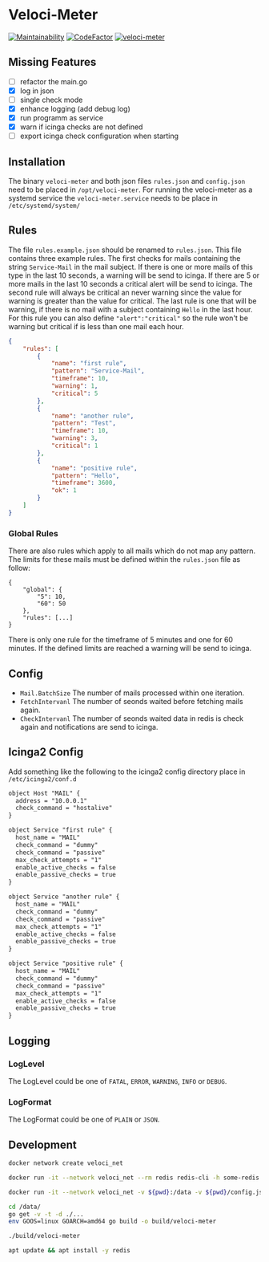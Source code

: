 ﻿# Veloci-Meter

[![Maintainability](https://api.codeclimate.com/v1/badges/50179aab44da85b14064/maintainability)](https://codeclimate.com/github/Niecke/veloci-meter/maintainability)
[![CodeFactor](https://www.codefactor.io/repository/github/niecke/veloci-meter/badge)](https://www.codefactor.io/repository/github/niecke/veloci-meter)
[![veloci-meter](https://circleci.com/gh/Niecke/veloci-meter.svg?style=svg)](https://github.com/Niecke/veloci-meter)

## Missing Features

* [ ] refactor the main.go
* [x] log in json
* [ ] single check mode
* [x] enhance logging (add debug log)
* [x] run programm as service
* [x] warn if icinga checks are not defined
* [ ] export icinga check configuration when starting

## Installation

The binary `veloci-meter` and both json files `rules.json` and `config.json` need to be placed in `/opt/veloci-meter`.
For running the veloci-meter as a systemd service the `veloci-meter.service` needs to be place in `/etc/systemd/system/`

## Rules

The file `rules.example.json` should be renamed to `rules.json`. 
This file contains three example rules. 
The first checks for mails containing the string `Service-Mail` in the mail subject. 
If there is one or more mails of this type in the last 10 seconds, a warning will be send to icinga.
If there are 5 or more mails in the last 10 seconds a critical alert will be send to icinga. 
The second rule will always be critical an never warning since the value for warning is greater than the value for critical.
The last rule is one that will be warning, if there is no mail with a subject containing `Hello` in the last hour.
For this rule you can also define `"alert":"critical"` so the rule won't be warning but critical if is less than one mail each hour.
```json
{
    "rules": [
        {
            "name": "first rule",
            "pattern": "Service-Mail",
            "timeframe": 10,
            "warning": 1,
            "critical": 5
        },
        {
            "name": "another rule",
            "pattern": "Test",
            "timeframe": 10,
            "warning": 3,
            "critical": 1
        },
        {
            "name": "positive rule",
            "pattern": "Hello",
            "timeframe": 3600,
            "ok": 1
        }
    ]
}
```

### Global Rules

There are also rules which apply to all mails which do not map any pattern.
The limits for these mails must be defined within the `rules.json` file as follow:
```
{
    "global": {
        "5": 10,
        "60": 50
    },
    "rules": [...]
}
```
There is only one rule for the timeframe of 5 minutes and one for 60 minutes. If the defined limits are reached a warning will be send to icinga.

## Config

- `Mail.BatchSize` The number of mails processed within one iteration.
- `FetchIntervanl` The number of seonds waited before fetching mails again.
- `CheckIntervanl` The number of seonds waited data in redis is check again and notifications are send to icinga.

## Icinga2 Config

Add something like the following to the icinga2 config directory place in `/etc/icinga2/conf.d`

```txt
object Host "MAIL" {
  address = "10.0.0.1"
  check_command = "hostalive"
}

object Service "first rule" {
  host_name = "MAIL"
  check_command = "dummy"
  check_command = "passive"
  max_check_attempts = "1"
  enable_active_checks = false
  enable_passive_checks = true
}

object Service "another rule" {
  host_name = "MAIL"
  check_command = "dummy"
  check_command = "passive"
  max_check_attempts = "1"
  enable_active_checks = false
  enable_passive_checks = true
}

object Service "positive rule" {
  host_name = "MAIL"
  check_command = "dummy"
  check_command = "passive"
  max_check_attempts = "1"
  enable_active_checks = false
  enable_passive_checks = true
}
```
## Logging

### LogLevel

The LogLevel could be one of `FATAL`, `ERROR`, `WARNING`, `INFO` or `DEBUG`.

### LogFormat

The LogFormat could be one of `PLAIN` or `JSON`.

## Development

```bash
docker network create veloci_net

docker run -it --network veloci_net --rm redis redis-cli -h some-redis

docker run -it --network veloci_net -v ${pwd}:/data -v ${pwd}/config.json:/opt/veloci-meter/config.json -v ${pwd}/rules.example.json:/opt/veloci-meter/rules.json --rm --name veloci_meter golang:1.17.1

cd /data/
go get -v -t -d ./...
env GOOS=linux GOARCH=amd64 go build -o build/veloci-meter

./build/veloci-meter

apt update && apt install -y redis
```